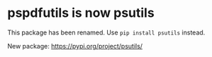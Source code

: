# pspdfutils is now psutils

This package has been renamed. Use `pip install psutils` instead.

New package: https://pypi.org/project/psutils/
